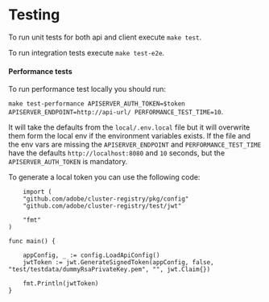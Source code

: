 # Testing



To run unit tests for both api and client execute `make test`.

To run integration tests execute `make test-e2e`.

#### Performance tests

To run performance test locally you should run:

`make test-performance APISERVER_AUTH_TOKEN=$token APISERVER_ENDPOINT=http://api-url/ PERFORMANCE_TEST_TIME=10`.

It will take the defaults from the `local/.env.local` file but it will overwrite them form the local env if the environment variables exists.
If the file and the env vars are missing the `APISERVER_ENDPOINT` and `PERFORMANCE_TEST_TIME` have the defaults `http://localhost:8080` and `10` seconds, but the `APISERVER_AUTH_TOKEN` is mandatory.

To generate a local token you can use the following code:
```
	import (
	"github.com/adobe/cluster-registry/pkg/config"
	"github.com/adobe/cluster-registry/test/jwt"

	"fmt"
)

func main() {

	appConfig, _ := config.LoadApiConfig()
	jwtToken := jwt.GenerateSignedToken(appConfig, false, "test/testdata/dummyRsaPrivateKey.pem", "", jwt.Claim{})

	fmt.Println(jwtToken)
}
```